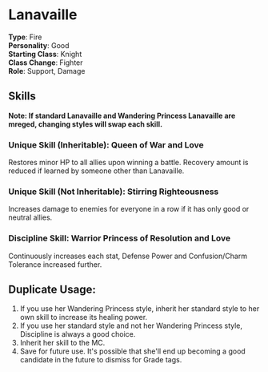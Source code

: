 # Lanavaille

**Type**: Fire  
**Personality**: Good  
**Starting Class**: Knight  
**Class Change**: Fighter  
**Role**: Support, Damage

## Skills

**Note: If standard Lanavaille and Wandering Princess Lanavaille are mreged, changing styles will swap each skill.**

### Unique Skill (Inheritable): Queen of War and Love

Restores minor HP to all allies upon winning a battle. Recovery amount is reduced if learned by someone other than Lanavaille.

### Unique Skill (Not Inheritable): Stirring Righteousness

Increases damage to enemies for everyone in a row if it has only good or neutral allies.

### Discipline Skill: Warrior Princess of Resolution and Love

Continuously increases each stat, Defense Power and Confusion/Charm Tolerance increased further.

## Duplicate Usage:

1. If you use her Wandering Princess style, inherit her standard style to her own skill to increase its healing power.
2. If you use her standard style and not her Wandering Princess style, Discipline is always a good choice.
3. Inherit her skill to the MC.
4. Save for future use. It's possible that she'll end up becoming a good candidate in the future to dismiss for Grade tags.